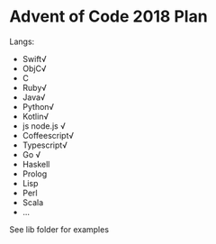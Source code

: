 # Advent of Code 2018 Plan

Langs:
- Swift√
- ObjC√
- C
- Ruby√
- Java√
- Python√
- Kotlin√
- js node.js √
- Coffeescript√
- Typescript√
- Go √
- Haskell
- Prolog
- Lisp
- Perl
- Scala
- ...

 See lib folder for examples
